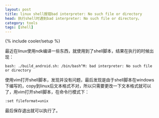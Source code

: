 ```yaml
---
layout: post
title: linux shell报错bad interpreter: No such file or directory
head: 执行shell时遇到bad interpreter: No such file or directory。
category: tools
tags: [shell]
---
```

{% include cooler/setup %}

最近在linux使用ndk编译一些东西，就使用到了shell脚本，结果在执行的时候出现：
	
	bash: ./build_android.sh: /bin/bash^M: bad interpreter: No such file or directory

使用vim打开shell脚本，发现并没有问题，最后发现是由于shell脚本在windows下编写的，copy到linux后文本格式不对，所以只需要更改一下文本格式就可以了，用vim打开shell脚本，在命令行模式下：

	:set fileformat=unix

最后保存退出就可以执行了。